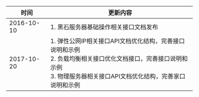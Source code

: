 |__时间__|__更新内容__|
|---|---|
|2016-10-10| 1. 黑石服务器基础操作相关接口文档发布|
|2017-10-20| 1. 弹性公网IP相关接口API文档优化结构，完善接口说明和示例<br>2. 负载均衡相关接口优化文档接口，完善接口说明和示例<br>3. 物理服务器相关接口API文档优化结构，完善家口说明和示例|